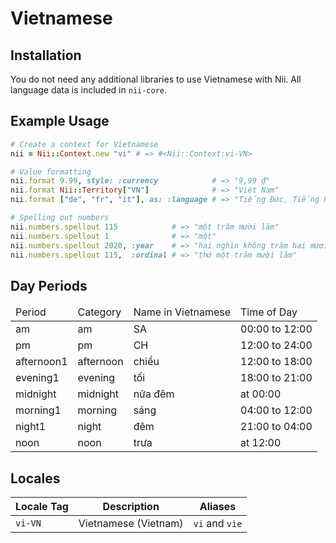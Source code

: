 <!-- This file has been generated. Source: languages/_template.md.erb -->

# Vietnamese

## Installation

You do not need any additional libraries to use Vietnamese with Nii.
All language data is included in `nii-core`.

## Example Usage

``` ruby
# Create a context for Vietnamese
nii = Nii::Context.new "vi" # => #<Nii::Context:vi-VN>

# Value formatting
nii.format 9.99, style: :currency            # => "9,99 ₫"
nii.format Nii::Territory["VN"]              # => "Việt Nam"
nii.format ["de", "fr", "it"], as: :language # => "Tiếng Đức, Tiếng Pháp và Tiếng Italy"

# Spelling out numbers
nii.numbers.spellout 115            # => "một trăm mười lăm"
nii.numbers.spellout 1              # => "một"
nii.numbers.spellout 2020, :year    # => "hai nghìn không trăm hai mươi"
nii.numbers.spellout 115,  :ordinal # => "thứ một trăm mười lăm"
```

## Day Periods


<table>
  <thead>
    <tr>
      <td>Period</td>
      <td>Category</td>
      <td>Name in Vietnamese</td>
      <td>Time of Day</td>
    </tr>
  </thead>
  <tbody>
    <tr>
      <td>am</td>
      <td>am</td>
      <td>SA</td>
      <td>00:00 to 12:00</td>
    </tr>
    <tr>
      <td>pm</td>
      <td>pm</td>
      <td>CH</td>
      <td>12:00 to 24:00</td>
    </tr>
    <tr>
      <td>afternoon1</td>
      <td>afternoon</td>
      <td>chiều</td>
      <td>12:00 to 18:00</td>
    </tr>
    <tr>
      <td>evening1</td>
      <td>evening</td>
      <td>tối</td>
      <td>18:00 to 21:00</td>
    </tr>
    <tr>
      <td>midnight</td>
      <td>midnight</td>
      <td>nửa đêm</td>
      <td>at 00:00</td>
    </tr>
    <tr>
      <td>morning1</td>
      <td>morning</td>
      <td>sáng</td>
      <td>04:00 to 12:00</td>
    </tr>
    <tr>
      <td>night1</td>
      <td>night</td>
      <td>đêm</td>
      <td>21:00 to 04:00</td>
    </tr>
    <tr>
      <td>noon</td>
      <td>noon</td>
      <td>trưa</td>
      <td>at 12:00</td>
    </tr>
  </tbody>
</table>



## Locales

<table>
  <thead>
    <tr>
      <th>Locale Tag</th>
      <th>Description</th>
      <th>Aliases</th>
    </tr>
  </thead>
  <tbody>
    <tr>
      <td><code>vi-VN</code></td>
      <td>Vietnamese (Vietnam)</td>
      <td><code>vi</code> and <code>vie</code></td>
    </tr>
  </tbody>
</table>


